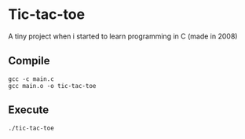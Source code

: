 # Tic-tac-toe

A tiny project when i started to learn programming in C (made in 2008)

## Compile
```
gcc -c main.c
gcc main.o -o tic-tac-toe

```

## Execute
```
./tic-tac-toe
```
